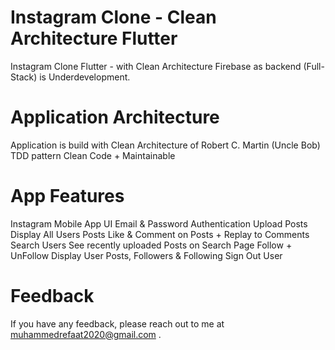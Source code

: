 # Instagram Clone - Clean Architecture Flutter

Instagram Clone Flutter - with Clean Architecture Firebase as backend (Full-Stack) is Underdevelopment.

# Application Architecture

Application is build with Clean Architecture of Robert C. Martin (Uncle Bob) TDD pattern Clean Code + Maintainable


# App Features
Instagram Mobile App UI
Email & Password Authentication
Upload Posts
Display All Users Posts
Like & Comment on Posts + Replay to Comments
Search Users
See recently uploaded Posts on Search Page
Follow + UnFollow
Display User Posts, Followers & Following
Sign Out User


# Feedback

If you have any feedback, please reach out to me at muhammedrefaat2020@gmail.com .
